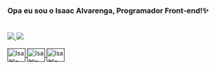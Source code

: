 ### Opa eu sou o Isaac Alvarenga, Programador Front-end!✨
#
<div>
  <a href="   ">
  <img heigth="100em" src="https://github-readme-stats.vercel.app/api?username=isaacalvarenga2023&show_icons=true&theme=dark"/>
  <img heigth="100em" src= "https://github-readme-stats.vercel.app/api/top-langs/?username=isaacalvarenga2023&layout=compact&langs_count-=16&theme=dark"/>
<div>

<div style="display: inline_block"><br>
  <img align="center" alt="Isaac-Html" height="30" width="40" src="https://cdn.jsdelivr.net/gh/devicons/devicon/icons/html5/html5-original.svg">
  <img align="center" alt="Isaac-Css" height="30" width="40" src="https://cdn.jsdelivr.net/gh/devicons/devicon/icons/css3/css3-original.svg">
  <img align="center" alt="Isaac-JS" height="30" width="40" src="https://cdn.jsdelivr.net/gh/devicons/devicon/icons/javascript/javascript-original.svg">
</div>

#
